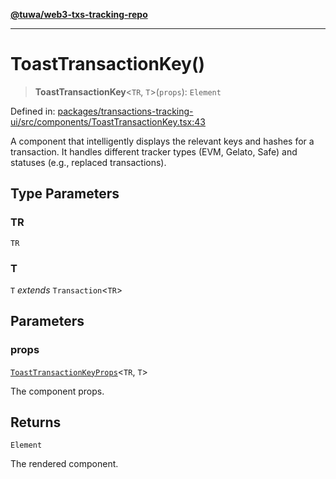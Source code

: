 [**@tuwa/web3-txs-tracking-repo**](../../../README.md)

***

# ToastTransactionKey()

> **ToastTransactionKey**\<`TR`, `T`\>(`props`): `Element`

Defined in: [packages/transactions-tracking-ui/src/components/ToastTransactionKey.tsx:43](https://github.com/TuwaIO/web3-transactions-tracking/blob/1c531e3315ee04126f921b4f2611e5bf6a27395e/packages/transactions-tracking-ui/src/components/ToastTransactionKey.tsx#L43)

A component that intelligently displays the relevant keys and hashes for a transaction.
It handles different tracker types (EVM, Gelato, Safe) and statuses (e.g., replaced transactions).

## Type Parameters

### TR

`TR`

### T

`T` *extends* `Transaction`\<`TR`\>

## Parameters

### props

[`ToastTransactionKeyProps`](../interfaces/ToastTransactionKeyProps.md)\<`TR`, `T`\>

The component props.

## Returns

`Element`

The rendered component.
